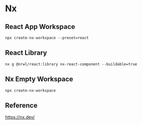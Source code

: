 # Nx

## React App Workspace

```
npx create-nx-workspace --preset=react
```

## React Library
```
nx g @nrwl/react:library nx-react-component --buildable=true
```

## Nx Empty Workspace
```
npx create-nx-workspace
```


## Reference
https://nx.dev/

